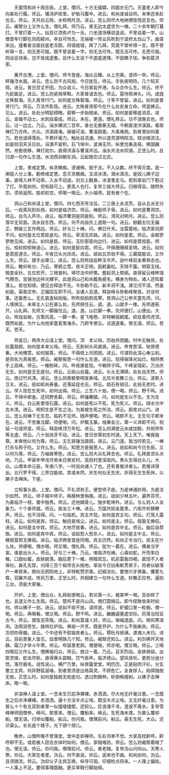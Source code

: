 <!-- { "loadSidebar": true } -->
　　天童悟和尚十周忌辰。上堂。僧问。十方无缝罅。四面亦无门。天童老人即今向甚处行履。师云。镬汤炉炭里。驴胎马腹中。进云。和尚虔诚设供。未审还来赴也无。师云。天共白云晓。水和明月流。进云。恁么则尽大地衲僧皆饱足去也。师云。阇黎分上又作么生。僧礼拜。师乃云。束无边太虚空为一棒。二十余年朝打暮打。不曾打着一人。拈百亿须弥卢为一舌。六坐道场横说竖说。不曾说着一字。山僧昔年行脚在凤阳颖州。幸自可怜生。无端被一阵业风吹到宁波府太白山下。曲录床边。撞著者没面目底老冻脓。将错就错。拜了几拜。究竟不曾听得一言。既不曾听得一言。则无恩可报。既不曾说着一字。则无法可传。既无法可传。无恩可报。则设忌烧香。岂不皆成虚套。且作么生说个不虚底道理。不因樵子径。争到葛洪家。

　　重开古港。上堂。僧问。师今登座。海众云臻。从上宗乘。请师一举。师云。秤锤浮水面。进云。恁么则千古风规。今日犹在。师云。手执夜明符。几个知天晓。进云。昔日百丈开田。为众说义。今日翠岩开港。与众合作么生。师云。终不为蛇画足。进云。恁么则紧捎草鞋。大家普请去也。师云。莫待雨淋头。问。成就文殊智海。先入普贤行门。如何是文殊智海。师云。寸草不曾留。进云。如何是普贤行门。师云。万法齐彰现。进云。文殊普贤即今在什么处安身立命。师竖拂云。见么。进云。处处分明犹碍眼。密移一步始相亲。师云。如何是密移底消息。进云。金锄不动土。水到自渠成。师云。未在。更道。僧礼拜云。功不浪施去也。师云。过一边立。乃云。湍水横流二百年。香台无像篆无烟。今朝直浚洪溪路。看取禅灯万古传。大众。洪溪路淹。锹锄可浚。曹溪路塞。大禹难疏。到者里如何着力。若也谙得落处。不费纤毫力。触处自流通。所以道灵源明皎洁。枝派暗流注。如是则滔天沃日处。涓滴不留积。石飞埃中。波涛无尽。纵使沧桑迭易。佛国巍然。舟壑夜移。禅灯宛尔。直得洪溪与曹溪并远。湍水共法水同源。正恁么时。且归源一句作么生道。水流西涧朝东涧。云起南峦过北峦。

　　上堂。舍戒定慧。纵贪瞋痴。谤诸佛。毁于法。不入众数。终不得灭度。是一阐提人分上事。勤修戒定慧。息灭贪瞋痴。玉洁冰清。滴水滴冻。是奴儿婢子边事。直得入林不动草。入水不动波。剑刃上翻身。冰凌里走马。若到翠岩门下勘过了打。毕竟如何。但有路可上。更高人也行。复举三祖大师云。归根得旨。随照失宗。须臾返照。胜却前空。师喝一喝云。大小祖师。犹有者个在。

　　洞山己和尚请上堂。僧问。四七西天传法旨。二三唐土永流芳。自从五派支分后。一段真风到处扬。如何是临济宗。师云。棒敲师子骨。进云。如何是曹洞宗。师云。白鸟入芦华。进云。临济曹洞是同是别。师云。清风对明月。进云。恁么则落华无背面。流水自东西。师云。何不向自宗上道取一句。进云。掀翻五位无偏正。劈破三玄作两边。师云。好与三十棒。问。佛日升天。法雷震地。临济家风即不问。如何是五位君臣底句。师云。草深无异路。进云。如何是君。师云。金殿寥寥绝见闻。进云。如何是臣。师云。玉阶密密向边行。进云。如何是君视臣。师云。桂轮皎皎映波心。进云。如何是臣向君。师云。环佩珊珊拜圣明。进云。如何是君臣道合。师云。半夜日头光烁烁。进云。祇如五宗收不得。三藏莫能诠。又作么生。师云。摆手出章江。进云。恁么则玲珑岩畔玉华开。迦叶峰前金果熟去也。师云。瞻仰有分。乃云。寒鸦立雪。夜半正明。孤鹤巢松。天晓不露。明穿玉线。暗度金针。五位宏开。三根普利。埽尽法中奸獘。整起洞上颓纲。直得留云峰畔瑞气腾空。宝镜池边祥光耀宇。此是洞山己和尚戴角披毛。横身为物处。诸人还知着落么。若也知得。便见古释迦不先。今弥勒不后。新丰洞不浅。滹沱河不深。然虽如是。渠我交参。正偏回互即不问。汝诸人且道。释迦峰与弥勒峰聚首。对谈何事。还委悉么。无孔笛逢毡拍版。吹吹拍拍韵高寒。昔洞山己公参天童先师。问。人境俱忘。未审主人公在甚么处。先师把住云。道。道。山就手一推。先师遂拓开。山礼拜。先师又一脚蹋住云。道。道。山拦脚一拳。先师便打。山便出。大众。玲珑岩峻。古策风高。一脚一拳。星飞电卷。非特解摇鳞尾。抑且善捋虎须。既然如是。为什么向他家齑瓮里淹杀。乃顾专使云。试道道看。使无语。师云。苍天。苍天。

　　师诞日。两序大众请上堂。僧问。顶　本父母。历劫共团圞。时中无触背。处处露慈颜。如何是本来父母。师云。无影树头风飒飒。进云。养育恩深。劬劳德重。大地椿萱。如何报答。师云。不萌枝上月团团。进云。可谓将此深心奉尘刹。是则名为真报恩。师云。阇黎报恩一句作么生道。进云。拾得骊珠光灿烂。相将携手上高峰。师云。一椎粉碎。问。昨夜庚星现。今朝师子鸣。千峰呈瑞彩。万派庆无生。如何是无生底句。师云。云收山岳露。进云。头头无滞碍。处处自天然。师云。雨过竹风清。进云。恁么则南极黎明宣寿域。北风半夜舞三台。师云。波斯入汉关。进云。祇如和尚寿量。还落延促也无。师云。劫石有销日。此翁无老时。进云。学人现在生死中。如何出得。师云。三生六十劫。僧一喝。师云。野干鸣。进云。不得中郎鉴。还同野舍薪。师云。秤锤蘸醋。问。如何是生以不生。生为生义。师云。白云影里怪石露。进云。如何是死以不死。死为死义。师云。绿水光中古木清。进云。明知生是不生之法。为甚被生死之所流。师云。厨库对山门。进云。恁么则棒下无生忍。临机不见师。随声便喝。师云。喝即不无。无生句子即未在。进云。不劳重注脚。师便喝。问。炉飘玉篆。烛秉金兰。第一义谛即不问。祝延一句请师宣。师云。释迦峰顶万年松。进云。恁么则满堂云水咸加额。共祝师年等太虚。师云。八十翁翁牙不动。进云。昔日世尊初生时道。天上天下。唯我独尊。未审他以何为尊。师云。无孔铁锤当面掷。进云。云门道。我当时若见。一棒打杀与狗子吃。又作么生。师云。知恩方是报恩人。进云。祇如和尚今日生辰。又以何为尊。师云。万岫耸寒色。进云。恁么则大众礼拜去也。师云。礼拜直须头点地。乃云。甲寅年甲戌月癸未日癸亥时。高阳村里深闺内。黑头生得白头儿。大众。山僧本命元辰。年庚八字。一时说向诸人了也。还有善推详者么。若推详得出。五行罗不得。三界岂能收。其或未然。庆生何似无生庆。庆得无生生死休。以拂子击禅床。下座。

　　立知事头首。上堂。僧问。不礼须弥王。便登师子座。为是神通妙用。为是法尔如然。师云。师子堀中师子。栴檀林里栴檀。进云。祇如少林五叶。遍界芬芳。为甚临济一枝。寰中独秀。师云。还他嫡骨儿。独步乾坤外。进云。与么则人人全象力。个个奋师威。师云。放汝三十棒。进云。万国共知金屋贵。六街齐听静鞭声。师云。也不消得。问。一句临机。宾主齐现。如何是宾主句。师云。灯笼入露柱。进云。如何是宾。师云。触目是埃尘。进云。如何是主。师云。觌面无俦侣。进云。如何是主中宾。师云。大地尽皆春。进云。如何是宾中主。师云。脑后自荐取。进云。如何是宾中宾。师云。说起愁人愁杀人。进云。如何是主中主。师云。横按莫邪无佛祖。进云。临济两堂首座同喝。宾主历然。和尚正令当行。宾主在什么处。师便喝。僧亦喝。师又喝。僧礼拜。师云。犹欠一着在。进云。横身当宇宙。谁是出头人。师云。好与三十棒。乃云。唆临济吃棒。心毒如蛇。升兜率白椎。口甜似蜜。皮肤脱落。脑后更下一椎。明暗双忘。机前雷轰四喝。直饶不入者保社。鼻孔先穿。刈得三百个祖师舌头拖地。翠岩今日拈条断贯索子。将者伙破落户一串穿来。顿向无阴阳地上。非特毗赞宗乘。纪纲法社。要使爪牙俱备。攫雾九霄。羽翼齐成。抟风万里。正恁么时。共相建立一句作么生道。妙舞正应夸。遍拍三台。须是大家催。

　　开炉。上堂。僧出众。礼拜起便喝云。若论第一义。被某甲一喝。百杂碎了也。且道又作么生观。师云。楚鸡不是丹山凤。僧打圆相云。即今捏聚收来时如何。师以拂子一划。进云。祇如不收不放。请师道。师云。虾蟆口里一粒椒。僧一喝。师云。再喝看。僧又喝。师云。野干鸣。进云。巍巍逼塞虚空际。历落当阳亘古今。师云。馊饭泥茶瓶。进云。和尚莫谩人好。师云。保福道底。问。朔风寒凛冽。法雨润苍生。拨转红炉焰。佛祖一齐烹。既是开炉。为什么不施柴炭。师云。冻彻你骨髓。进云。个中还有不假锻炼者么。师云。鄠杜月频满。潇湘人未归。进云。目前景象人皆见。焰里明珠几个知。师云。阇黎还知么。进云。利剑拂开天地静。霜刀才举斗牛寒。师云。布袋里老鸦。僧便喝。师亦喝。僧又喝。师云。三喝四喝后又作么生。僧拂袖归众。师云。放过一着。乃云。亘天烈焰。金铁俱镕。出匣灵锋。蛇龙尽斩。直得黄头碧眼。饮气吞声。临济德山。望风敛衽。更若分迷分悟。落尽眉毛。说性说心。横尸万里。纵使露堂堂。明历历。正是贴肉汗衫。分玄要立主宾。何异野狐涎唾。到者里须是出格英灵。不顾危亡。全身拶入。始得独脱无依。正恁么时。如何是独脱无依底句。透过荆棘林。斫倒栴檀树。以拂子击禅床。喝一喝。

　　非浪禅人请上堂。一念未生已前净裸裸。赤洒洒。尽大地无纤毫过患。一念既生之后亦净裸裸。赤洒洒。遍十方没半点尘埃。既没半点尘埃。又无纤毫过患。为甚么十个有五双到者里一似撞墙撞壁。还知么。巨浪涌千寻。澄波不离水。复举雪峰禅师因僧参。峰问。那里来。僧云。覆船来。峰云。生死海未渡。为甚么覆却船。僧无语。归举似覆船。船云。你问我。僧理前问。船云。渠无生死。大众。还识渠么。长长底个矮子。光下颌个胡儿。

　　晚参。山僧昨晚不曾落堂。堂中走却禅师。左右邻单不觉。大家高枕鼾呼。鼾呼即不无。或若被人窃去衣钵时如何。僧云。家贼难防。师云。恁么则阇黎着贼了也。僧无语。师云。你问我。僧理前问。师云。者老贼。复举沩山问仰山。天寒人寒。仰云。大家在者里。沩云。何不直说。仰云。适来也不曲。和尚如何。沩云。且须随流。师云。沩仰父子主宾互换。纵夺可观。仔细检点将来。一人理上偏枯。一人事上不足。要得事理圆融。更买草鞋行脚始得。


